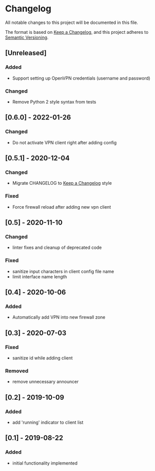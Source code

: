 # Changelog
All notable changes to this project will be documented in this file.

The format is based on [Keep a Changelog](https://keepachangelog.com/en/1.0.0/),
and this project adheres to [Semantic Versioning](https://semver.org/spec/v2.0.0.html).

## [Unreleased]
### Added
- Support setting up OpenVPN credentials (username and password)

### Changed
- Remove Python 2 style syntax from tests

## [0.6.0] - 2022-01-26
### Changed
- Do not activate VPN client right after adding config

## [0.5.1] - 2020-12-04
### Changed
- Migrate CHANGELOG to [Keep a Changelog](https://keepachangelog.com/en/1.0.0/) style

### Fixed
- Force firewall reload after adding new vpn client

## [0.5] - 2020-11-10
### Changed
- linter fixes and cleanup of deprecated code

### Fixed
- sanitize input characters in client config file name
- limit interface name length

## [0.4] - 2020-10-06
### Added
- Automatically add VPN into new firewall zone

## [0.3] - 2020-07-03
### Fixed
- sanitize id while adding client

### Removed
- remove unnecessary announcer

## [0.2] - 2019-10-09
### Added
- add 'running' indicator to client list

## [0.1] - 2019-08-22
### Added
- initial functionality implemented
